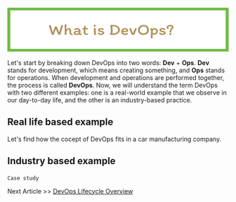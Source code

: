 <p align="center">
  <img src="img/WhatIsDevOps.png" width="605" height="100">
</p>

Let's start by breaking down DevOps into two words: **Dev** + **Ops**.  **Dev** stands for development, which means creating something, and **Ops** stands for operations. When development and operations are performed together, the process is called **DevOps**. Now, we will understand the term DevOps with two different examples: one is a real-world example that we observe in our day-to-day life, and the other is an industry-based practice.

## **Real life based example**
Let's find how the cocept of DevOps fits in a car manufacturing company.


## **Industry based example**

```
Case study
```





Next Article >> [DevOps Lifecycle Overview](DevOpsLifecycleOverview.md)
